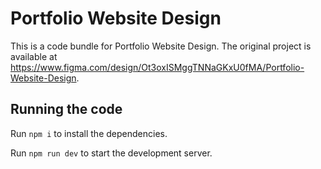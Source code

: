 
  # Portfolio Website Design

  This is a code bundle for Portfolio Website Design. The original project is available at https://www.figma.com/design/Ot3oxISMggTNNaGKxU0fMA/Portfolio-Website-Design.

  ## Running the code

  Run `npm i` to install the dependencies.

  Run `npm run dev` to start the development server.
  